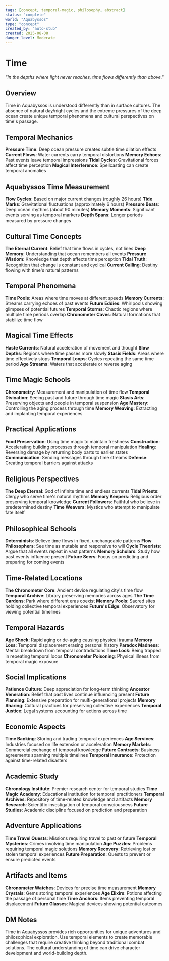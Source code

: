 ```yaml
---
tags: [concept, temporal-magic, philosophy, abstract]
status: "complete"
world: "Aquabyssos"
type: "concept"
created_by: "auto-stub"
created: 2025-08-08
danger_level: Moderate
---
```


# Time

*"In the depths where light never reaches, time flows differently than above."*

## Overview
Time in Aquabyssos is understood differently than in surface cultures. The absence of natural day/night cycles and the extreme pressures of the deep ocean create unique temporal phenomena and cultural perspectives on time's passage.

## Temporal Mechanics
**Pressure Time**: Deep ocean pressure creates subtle time dilation effects
**Current Flows**: Water currents carry temporal distortions
**Memory Echoes**: Past events leave temporal impressions
**Tidal Cycles**: Gravitational forces affect time perception
**Magical Interference**: Spellcasting can create temporal anomalies

## Aquabyssos Time Measurement
**Flow Cycles**: Based on major current changes (roughly 26 hours)
**Tide Marks**: Gravitational fluctuations (approximately 6 hours)
**Pressure Beats**: Deep ocean rhythms (about 90 minutes)
**Memory Moments**: Significant events serving as temporal markers
**Depth Spans**: Longer periods measured by pressure changes

## Cultural Time Concepts
**The Eternal Current**: Belief that time flows in cycles, not lines
**Deep Memory**: Understanding that ocean remembers all events
**Pressure Wisdom**: Knowledge that depth affects time perception
**Tidal Truth**: Recognition that change is constant and cyclical
**Current Calling**: Destiny flowing with time's natural patterns

## Temporal Phenomena
**Time Pools**: Areas where time moves at different speeds
**Memory Currents**: Streams carrying echoes of past events
**Future Eddies**: Whirlpools showing glimpses of potential futures
**Temporal Storms**: Chaotic regions where multiple time periods overlap
**Chronometer Caves**: Natural formations that stabilize time flow

## Magical Time Effects
**Haste Currents**: Natural acceleration of movement and thought
**Slow Depths**: Regions where time passes more slowly
**Stasis Fields**: Areas where time effectively stops
**Temporal Loops**: Cycles repeating the same time period
**Age Streams**: Waters that accelerate or reverse aging

## Time Magic Schools
**Chronometry**: Measurement and manipulation of time flow
**Temporal Divination**: Seeing past and future through time magic
**Stasis Arts**: Preserving objects and people in temporal suspension
**Age Mastery**: Controlling the aging process through time
**Memory Weaving**: Extracting and implanting temporal experiences

## Practical Applications
**Food Preservation**: Using time magic to maintain freshness
**Construction**: Accelerating building processes through temporal manipulation
**Healing**: Reversing damage by returning body parts to earlier states
**Communication**: Sending messages through time streams
**Defense**: Creating temporal barriers against attacks

## Religious Perspectives
**The Deep Eternal**: God of infinite time and endless currents
**Tidal Priests**: Clergy who serve time's natural rhythms
**Memory Keepers**: Religious order preserving temporal knowledge
**Current Followers**: Faithful who believe in predetermined destiny
**Time Weavers**: Mystics who attempt to manipulate fate itself

## Philosophical Schools
**Determinists**: Believe time flows in fixed, unchangeable patterns
**Flow Philosophers**: See time as mutable and responsive to will
**Cycle Theorists**: Argue that all events repeat in vast patterns
**Memory Scholars**: Study how past events influence present
**Future Seers**: Focus on predicting and preparing for coming events

## Time-Related Locations
**The Chronometer Core**: Ancient device regulating city's time flow
**Temporal Archive**: Library preserving memories across ages
**The Time Gardens**: Park where different eras coexist
**Memory Pools**: Sacred sites holding collective temporal experiences
**Future's Edge**: Observatory for viewing potential timelines

## Temporal Hazards
**Age Shock**: Rapid aging or de-aging causing physical trauma
**Memory Loss**: Temporal displacement erasing personal history
**Paradox Madness**: Mental breakdown from temporal contradictions
**Time Lock**: Being trapped in repeating temporal loops
**Chronometer Poisoning**: Physical illness from temporal magic exposure

## Social Implications
**Patience Culture**: Deep appreciation for long-term thinking
**Ancestor Veneration**: Belief that past lives continue influencing present
**Future Planning**: Extensive preparation for multi-generational projects
**Memory Sharing**: Cultural practices for preserving collective experiences
**Temporal Justice**: Legal systems accounting for actions across time

## Economic Aspects
**Time Banking**: Storing and trading temporal experiences
**Age Services**: Industries focused on life extension or acceleration
**Memory Markets**: Commercial exchange of temporal knowledge
**Future Contracts**: Business agreements spanning multiple timelines
**Temporal Insurance**: Protection against time-related disasters

## Academic Study
**Chronology Institute**: Premier research center for temporal studies
**Time Magic Academy**: Educational institution for temporal practitioners
**Temporal Archives**: Repository of time-related knowledge and artifacts
**Memory Research**: Scientific investigation of temporal consciousness
**Future Studies**: Academic discipline focused on prediction and preparation

## Adventure Applications
**Time Travel Quests**: Missions requiring travel to past or future
**Temporal Mysteries**: Crimes involving time manipulation
**Age Puzzles**: Problems requiring temporal magic solutions
**Memory Recovery**: Retrieving lost or stolen temporal experiences
**Future Preparation**: Quests to prevent or ensure predicted events

## Artifacts and Items
**Chronometer Watches**: Devices for precise time measurement
**Memory Crystals**: Gems storing temporal experiences
**Age Elixirs**: Potions affecting the passage of personal time
**Time Anchors**: Items preventing temporal displacement
**Future Glasses**: Magical devices showing potential outcomes

## DM Notes
Time in Aquabyssos provides rich opportunities for unique adventures and philosophical exploration. Use temporal elements to create memorable challenges that require creative thinking beyond traditional combat solutions. The cultural understanding of time can drive character development and world-building depth.